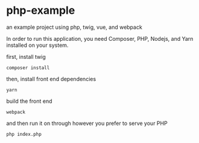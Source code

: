 # php-example
an example project using php, twig, vue, and webpack

In order to run this application, you need Composer, PHP, Nodejs, and Yarn installed on your system.

first, install twig

`composer install`

then, install front end dependencies

`yarn`

build the front end

`webpack`

and then run it on through however you prefer to serve your PHP

`php index.php`
